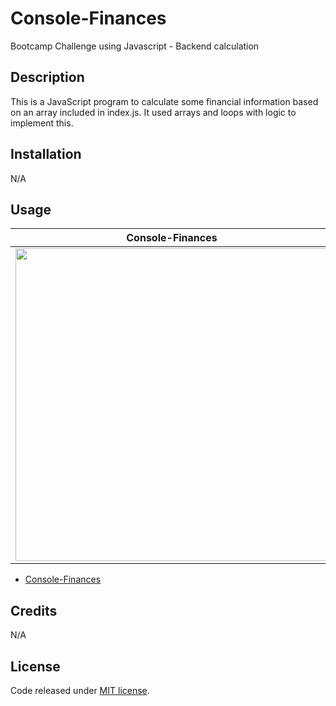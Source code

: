 # Console-Finances
Bootcamp Challenge using Javascript - Backend calculation

## Description

This is a JavaScript program to calculate some financial information based on an array included in index.js.
It used arrays and loops with logic to implement this.


## Installation

N/A

## Usage

<table>
  <thead>
    <tr>
      <th colspan="2">Console-Finances</th>
    </tr>  
  </thead>
    <tr>
      <td><img src="https://amurorai203.github.io/Console-Finances/img/screen-dump.jpg" width="500"></td>
    </tr>
  </tbody>
</table>

- [Console-Finances](https://amurorai203.github.io/Console-Finances/)


## Credits

N/A

## License

Code released under [MIT license](https://opensource.org/licenses/MIT).


